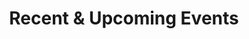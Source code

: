 ---
title: Recent & Upcoming Events
type: landing

sections:
  - block: collection
    content:
      title: Seminars
      page_type: event
      filters:
        event_type: ["seminar", "internal-seminar"]
      order: desc
      offset: 0
      count: 10
    design:
      view: compact
      show_date: true
      show_location: true
      columns: "1"

  - block: collection
    content:
      title: Workshops & Conferences
      page_type: event
      filters:
        event_type: ["workshop", "conference"]
      order: desc
      offset: 0
      count: 10
    design:
      view: compact
      show_date: true
      show_location: true
      columns: "1"
---